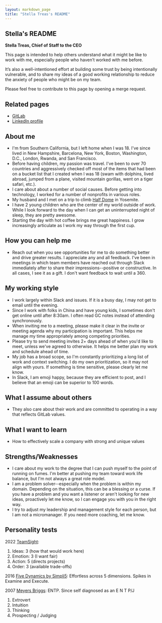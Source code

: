 ```yaml
---
layout: markdown_page
title: "Stella Treas's README"
---
```


<!-- This template will help you build out your very own GitLab README, a great tool for transparently letting others know what it's like to work with you, and how you prefer to be communicated with. Each section is optional. You can remove those you aren't comfortable filling out, and add sections that are germane to you. -->

## Stella's README

**Stella Treas, Chief of Staff to the CEO**

This page is intended to help others understand what it might be like to work with me, especially people who haven’t worked with me before.

It’s also a well-intentioned effort at building some trust by being intentionally vulnerable, and to share my ideas of a good working relationship to reduce the anxiety of people who might be on my team.

Please feel free to contribute to this page by opening a merge request.

## Related pages

* [GitLab](https://gitlab.com/streas)
* [LinkedIn profile](https://www.linkedin.com/in/stellatreas/)

## About me

* I'm from Southern California, but I left home when I was 18. I've since lived in New Hampshire, Barcelona, New York, Boston, Washington, D.C., London, Rwanda, and San Francisco.
* Before having children, my passion was travel. I've been to over 70 countries and aggressively checked off most of the items that had been on a bucket list that I created when I was 18 (swam with dolphins, lived abroad, jumped from a plane, visited mountain gorillas, went on a tiger safari, etc.).
* I care about about a number of social causes. Before getting into technology, I worked for a number of nonprofits in various roles. 
* My husband and I met on a trip to climb [Half Dome](https://www.nps.gov/yose/planyourvisit/halfdome.htm) in Yosemite. 
* I have 2 young children who are the center of my world outside of work. While I look forward to the day when I can get an uninterrupted night of sleep, they are pretty awesome. 
* Starting the day with hot coffee brings me great happiness. I grow increasingly articulate as I work my way through the first cup.

## How you can help me

* Reach out when you see opportunities for me to do something better and drive greater results. I appreciate any and all feedback. I've been in meetings in which team members have reached out through Slack immediately after to share their impressions--positive or constructive. In all cases, I see it as a gift. I don't want feedback to wait until a 360.

## My working style

* I work largely within Slack and issues. If it is a busy day, I may not get to email until the evening. 
* Since I work with folks in China and have young kids, I sometimes don't get online until after 8:30am. I often read GC notes instead of attending synchronously.
* When inviting me to a meeting, please make it clear in the invite or meeting agenda why my participation is important. This helps me manage my time appropriately among competing priorities.
* Please try to send meeting invites 2+ days ahead of when you'd like to meet, unless we've agreed to otherwise. It helps me better plan my work and schedule ahead of time.
* My job has a broad scope, so I'm constantly prioritizing a long list of work and context switching. I do my own prioritization, so it may not align with yours. If something is time sensitive, please clearly let me know.
* In Slack, I am emoji happy, because they are efficient to post, and I believe that an emoji can be superior to 100 words. 

## What I assume about others

* They also care about their work and are committed to operating in a way that reflects GitLab values.

## What I want to learn

* How to effectively scale a company with strong and unique values

## Strengths/Weaknesses

* I care about my work to the degree that I can push myself to the point of running on fumes. I'm better at pushing my team toward work life balance, but I'm not always a great role model.
* I am a problem solver--especially when the problem is within my domain. Depending on the situation, this can be a blessing or a curse. If you have a problem and you want a listener or aren't looking for new ideas, proactively let me know, so I can engage you with you in the right way.
* I try to adjust my leadership and management style for each person, but I am not a micromanager. If you need more coaching, let me know. 

## Personality tests

2022 [TeamSight](https://teamsight.co/): 
1. Ideas: 3 (how that would work here)
1. Emotion: 3 (I want fair)
1. Action: 5 (directs projects)
1. Order: 3 (available trade-offs)

2016 [Five Dynamics by Simpli5](https://www.simpli5.com/): Effortless across 5 dimensions. Spikes in Examine and Execute. 

2007 [Meyers Briggs](https://www.themyersbriggs.com/): ENTP. Since self diagnosed as an E N T P/J
1. Extrovert
2. Intuition
3. Thinking
4. Prospecting / Judging

